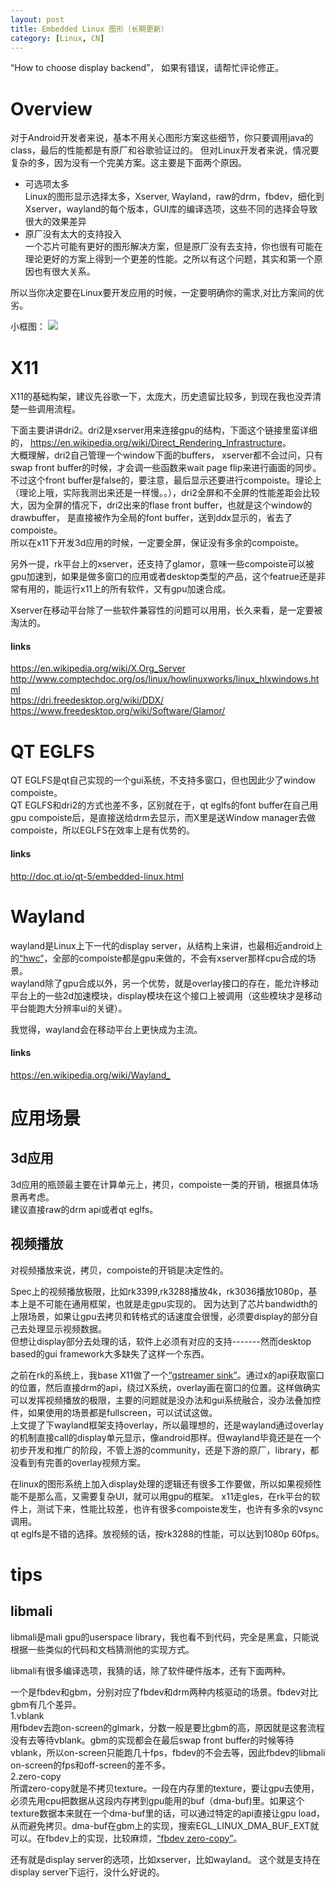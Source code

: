 ```yaml
---
layout: post
title: Embedded Linux 图形（长期更新）
category: [Linux, CN]
---
```


“How to choose display backend”， 如果有错误，请帮忙评论修正。

# Overview

对于Android开发者来说，基本不用关心图形方案这些细节，你只要调用java的class，最后的性能都是有原厂和谷歌验证过的。
但对Linux开发者来说，情况要复杂的多，因为没有一个完美方案。这主要是下面两个原因。
* 可选项太多  
Linux的图形显示选择太多，Xserver, Wayland，raw的drm，fbdev，细化到Xserver，wayland的每个版本，GUI库的编译选项，这些不同的选择会导致很大的效果差异
* 原厂没有太大的支持投入  
一个芯片可能有更好的图形解决方案，但是原厂没有去支持，你也很有可能在理论更好的方案上得到一个更差的性能。之所以有这个问题，其实和第一个原因也有很大关系。

所以当你决定要在Linux要开发应用的时候，一定要明确你的需求,对比方案间的优劣。

小框图：
![](graphics.png)

# X11

X11的基础构架，建议先谷歌一下，太庞大，历史遗留比较多，到现在我也没弄清楚一些调用流程。  

下面主要讲讲dri2。dri2是xserver用来连接gpu的结构，下面这个链接里蛮详细的， <https://en.wikipedia.org/wiki/Direct_Rendering_Infrastructure>。  
大概理解，dri2自己管理一个window下面的buffers， xserver都不会过问，只有swap front buffer的时候，才会调一些函数来wait page flip来进行画面的同步。不过这个front buffer是false的，要注意，最后显示还要进行compoiste。理论上（理论上哦，实际我测出来还是一样慢。。），dri2全屏和不全屏的性能差距会比较大，因为全屏的情况下，dri2出来的flase front buffer，也就是这个window的drawbuffer， 是直接被作为全局的font buffer，送到ddx显示的，省去了compoiste。  
所以在x11下开发3d应用的时候，一定要全屏，保证没有多余的compoiste。     


另外一提，rk平台上的xserver，还支持了glamor，意味一些compoiste可以被gpu加速到，如果是做多窗口的应用或者desktop类型的产品，这个featrue还是非常有用的，能运行x11上的所有软件，又有gpu加速合成。   

Xserver在移动平台除了一些软件兼容性的问题可以用用，长久来看，是一定要被淘汰的。


#### links
<https://en.wikipedia.org/wiki/X.Org_Server>  
<http://www.comptechdoc.org/os/linux/howlinuxworks/linux_hlxwindows.html>  
<https://dri.freedesktop.org/wiki/DDX/>   
<https://www.freedesktop.org/wiki/Software/Glamor/>


# QT EGLFS
QT EGLFS是qt自己实现的一个gui系统，不支持多窗口，但也因此少了window compoiste。   
QT EGLFS和dri2的方式也差不多，区别就在于，qt eglfs的font buffer在自己用gpu compoiste后，是直接送给drm去显示，而X里是送Window manager去做compoiste，所以EGLFS在效率上是有优势的。


#### links
<http://doc.qt.io/qt-5/embedded-linux.html>

# Wayland

wayland是Linux上下一代的display server，从结构上来讲，也最相近android上的[“hwc”](http://dragon.leanote.com/post/Android%E5%9B%BE%E5%BD%A2%E7%B3%BB%E7%BB%9F-II-%E6%9E%B6%E6%9E%84)，全部的compoiste都是gpu来做的，不会有xserver那样cpu合成的场景。    
wayland除了gpu合成以外，另一个优势，就是overlay接口的存在，能允许移动平台上的一些2d加速模块，display模块在这个接口上被调用（这些模块才是移动平台能跑大分辨率ui的关键）。

我觉得，wayland会在移动平台上更快成为主流。


#### links
 <https://en.wikipedia.org/wiki/Wayland_>

# 应用场景

## 3d应用

3d应用的瓶颈最主要在计算单元上，拷贝，compoiste一类的开销，根据具体场景再考虑。  
建议直接raw的drm api或者qt eglfs。

## 视频播放

对视频播放来说，拷贝，compoiste的开销是决定性的。

Spec上的视频播放极限，比如rk3399,rk3288播放4k，rk3036播放1080p，基本上是不可能在通用框架，也就是走gpu实现的。
因为达到了芯片bandwidth的上限场景，如果让gpu去拷贝和转格式的话速度会很慢，必须要display的部分自己去处理显示视频数据。  
但想让display部分去处理的话，软件上必须有对应的支持-------然而desktop based的gui framework大多缺失了这样一个东西。

之前在rk的系统上，我base X11做了一个[“gstreamer sink”](https://github.com/rockchip-linux/gstreamer-rockchip/tree/master/gst/rksink/rkximage)。通过x的api获取窗口的位置，然后直接drm的api，绕过X系统，overlay画在窗口的位置。这样做确实可以发挥视频播放的极限，主要的问题就是没办法和gui系统融合，没办法叠加控件，如果使用的场景都是fullscreen，可以试试这做。  
上文提了下wayland框架支持overlay，所以最理想的，还是wayland通过overlay的机制直接call的display单元显示，像android那样。但wayland毕竟还是在一个初步开发和推广的阶段，不管上游的community，还是下游的原厂，library，都没看到有完善的overlay视频方案。  


在linux的图形系统上加入display处理的逻辑还有很多工作要做，所以如果视频性能不是那么高，又需要复杂UI，就可以用gpu的框架。
x11走gles，在rk平台的软件上，测试下来，性能比较差，也许有很多compoiste发生，也许有多余的vsync调用。  
qt eglfs是不错的选择。放视频的话，按rk3288的性能，可以达到1080p 60fps。  


# tips

## libmali
libmali是mali gpu的userspace library，我也看不到代码，完全是黑盒，只能说根据一些类似的代码和文档猜测他的实现方式。

libmali有很多编译选项，我猜的话，除了软件硬件版本，还有下面两种。

一个是fbdev和gbm，分别对应了fbdev和drm两种内核驱动的场景。fbdev对比gbm有几个差异。  
1.vblank   
用fbdev去跑on-screen的glmark，分数一般是要比gbm的高，原因就是这套流程没有去等待vblank。gbm的实现都会在最后swap front buffer的时候等待vblank，所以on-screen只能跑几十fps，fbdev的不会去等，因此fbdev的libmali on-screen的fps和off-screen的差不多。  
2.zero-copy  
所谓zero-copy就是不拷贝texture。一段在内存里的texture，要让gpu去使用，必须先用cpu把数据从这段内存拷到gpu能用的buf（dma-buf)里。如果这个texture数据本来就在一个dma-buf里的话，可以通过特定的api直接让gpu load，从而避免拷贝。dma-buf在gbm上的实现，搜索EGL_LINUX_DMA_BUF_EXT就可以。在fbdev上的实现，比较麻烦，[“fbdev zero-copy”](https://community.arm.com/graphics/b/blog/posts/improving-arm-mali-drivers-on-fbdev)。

还有就是display server的选项，比如xserver，比如wayland。
这个就是支持在display server下运行，没什么好说的。

